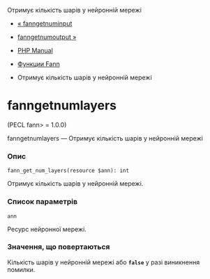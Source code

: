 Отримує кількість шарів у нейронній мережі

-   [« fanngetnuminput](function.fann-get-num-input.html)
    
-   [fanngetnumoutput »](function.fann-get-num-output.html)
    
-   [PHP Manual](index.md)
    
-   [Функции Fann](ref.fann.md)
    
-   Отримує кількість шарів у нейронній мережі
    

# fanngetnumlayers

(PECL fann> = 1.0.0)

fanngetnumlayers — Отримує кількість шарів у нейронній мережі

### Опис

```methodsynopsis
fann_get_num_layers(resource $ann): int
```

Отримує кількість шарів у нейронній мережі.

### Список параметрів

`ann`

Ресурс нейронної мережі.

### Значення, що повертаються

Кількість шарів у нейронній мережі або **`false`** у разі виникнення помилки.